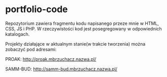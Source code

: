# portfolio-code
Repozytorium zawiera fragmentu kodu napisanego przeze mnie w HTML, CSS, JS i PHP. 
W rzeczywistości kod jest posegregowany w odpowiednich katalogach.

Projekty działające w aktualnym stanie(w trakcie tworzenia) można zobaczyć pod adresami:

PROAK:
http://proak.mbrzuchacz.nazwa.pl/

SAMM-BUD:
http://samm-bud.mbrzuchacz.nazwa.pl/


